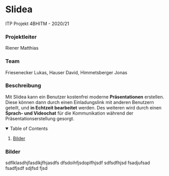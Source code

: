 # Slidea
ITP Projekt 4BHITM - 2020/21

### Projektleiter
Riener Matthias

### Team
Friesenecker Lukas, Hauser David, Himmetsberger Jonas

### Beschreibung
Mit Slidea kann ein Benutzer kostenfrei moderne **Präsentationen** erstellen. Diese können dann durch
einen Einladungslink mit anderen Benutzern geteilt, und **in Echtzeit bearbeitet** werden. Des weiteren
wird durch einen **Sprach- und Videochat** für die Kommunikation während der Präsentationserstellung
gesorgt.

<details open="open">
  <summary>Table of Contents</summary>
  <ol>
    <li><a href="#bilder">Bilder</a></li>
  </ol>
</details>

### Bilder
sdflklasdhjfasdlkjfhjasdfs
dfsdoihfjsdoplfhjsdf
sdfsdfhjsd
fsadjufsad
fsadfjsdf
sdjfsd
fjsd

